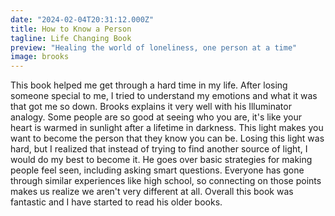 ```yaml
---
date: "2024-02-04T20:31:12.000Z"
title: How to Know a Person
tagline: Life Changing Book
preview: "Healing the world of loneliness, one person at a time"
image: brooks
---
```


This book helped me get through a hard time in my life. After losing someone special to me, I tried to understand my emotions and what it was that got me so down. Brooks explains it very well with his Illuminator analogy. Some people are so good at seeing who you are, it's like your heart is warmed in sunlight after a lifetime in darkness. This light makes you want to become the person that they know you can be. Losing this light was hard, but I realized that instead of trying to find another source of light, I would do my best to become it. He goes over basic strategies for making people feel seen, including asking smart questions. Everyone has gone through similar experiences like high school, so connecting on those points makes us realize we aren't very different at all. Overall this book was fantastic and I have started to read his older books.
